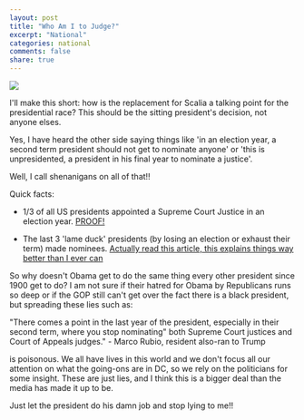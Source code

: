 ```yaml
---
layout: post
title: "Who Am I to Judge?"
excerpt: "National"
categories: national
comments: false
share: true
---
```



![](http://static.comicvine.com/uploads/original/11114/111144451/3673084-5626879966-145.j.jpg)


I'll make this short: how is the replacement for Scalia a talking point for the presidential race? This should be the sitting president's decision, not anyone elses.


Yes, I have heard the other side saying things like 'in an election year, a second term president should not get to nominate anyone' or 'this is unpresidented, a president in his final year to nominate a justice'. 

Well, I call shenanigans on all of that!!


Quick facts:

- 1/3 of all US presidents appointed a Supreme Court Justice in an election year. [PROOF!](https://www.washingtonpost.com/news/monkey-cage/wp/2016/02/29/one-third-of-all-u-s-presidents-appointed-a-supreme-court-justice-in-an-election-year/)

- The last 3 'lame duck' presidents (by losing an election or exhaust their term) made nominees. [Actually read this article, this explains things way better than I ever can](http://www.politifact.com/truth-o-meter/statements/2016/feb/14/marco-rubio/do-presidents-stop-nominating-judges-final-year/) 

So why doesn't Obama get to do the same thing every other president since 1900 get to do? I am not sure if their hatred for Obama by Republicans runs so deep or if the GOP still can't get over the fact there is a black president, but spreading these lies such as:

"There comes a point in the last year of the president, especially in their second term, where you stop nominating" both Supreme Court justices and Court of Appeals judges." - Marco Rubio, resident also-ran to Trump

is poisonous. We all have lives in this world and we don't focus all our attention on what the going-ons are in DC, so we rely on the politicians for some insight. These are just lies, and I think this is a bigger deal than the media has made it up to be.

Just let the president do his damn job and stop lying to me!!





